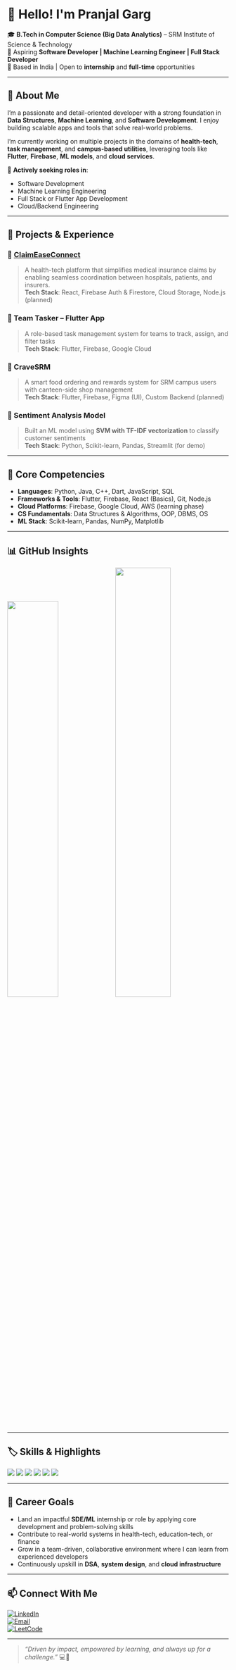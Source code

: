 # 👋 Hello! I'm Pranjal Garg  

🎓 **B.Tech in Computer Science (Big Data Analytics)** – SRM Institute of Science & Technology  
💼 Aspiring **Software Developer | Machine Learning Engineer | Full Stack Developer**  
📍 Based in India | Open to **internship** and **full-time** opportunities  

---

## 🚀 About Me

I’m a passionate and detail-oriented developer with a strong foundation in **Data Structures**, **Machine Learning**, and **Software Development**. I enjoy building scalable apps and tools that solve real-world problems.

I’m currently working on multiple projects in the domains of **health-tech**, **task management**, and **campus-based utilities**, leveraging tools like **Flutter**, **Firebase**, **ML models**, and **cloud services**.

🔎 **Actively seeking roles in**:  
- Software Development  
- Machine Learning Engineering  
- Full Stack or Flutter App Development  
- Cloud/Backend Engineering  

---

## 💼 Projects & Experience

### 🏥 [ClaimEaseConnect](https://github.com/pranjal-garg/claim-ease-connect)
> A health-tech platform that simplifies medical insurance claims by enabling seamless coordination between hospitals, patients, and insurers.  
**Tech Stack**: React, Firebase Auth & Firestore, Cloud Storage, Node.js (planned)

### 📱 Team Tasker – Flutter App  
> A role-based task management system for teams to track, assign, and filter tasks  
**Tech Stack**: Flutter, Firebase, Google Cloud  

### 🍔 CraveSRM  
> A smart food ordering and rewards system for SRM campus users with canteen-side shop management  
**Tech Stack**: Flutter, Firebase, Figma (UI), Custom Backend (planned)

### 🤖 Sentiment Analysis Model  
> Built an ML model using **SVM with TF-IDF vectorization** to classify customer sentiments  
**Tech Stack**: Python, Scikit-learn, Pandas, Streamlit (for demo)

---

## 🧠 Core Competencies

- **Languages**: Python, Java, C++, Dart, JavaScript, SQL  
- **Frameworks & Tools**: Flutter, Firebase, React (Basics), Git, Node.js  
- **Cloud Platforms**: Firebase, Google Cloud, AWS (learning phase)  
- **CS Fundamentals**: Data Structures & Algorithms, OOP, DBMS, OS  
- **ML Stack**: Scikit-learn, Pandas, NumPy, Matplotlib  

---

## 📊 GitHub Insights

<div>
  <img src="https://github-readme-stats.vercel.app/api?username=pranjal-garg&show_icons=true&theme=tokyonight" width="48%"/>
  <img src="https://github-readme-streak-stats.herokuapp.com/?user=pranjal-garg&theme=tokyonight" width="50%"/>
</div>

---

## 🏷️ Skills & Highlights

<p align="left">
  <img src="https://img.shields.io/badge/Flutter-App%20Development-02569B?style=for-the-badge&logo=flutter&logoColor=white"/>
  <img src="https://img.shields.io/badge/Machine%20Learning-Enthusiast-00BFFF?style=for-the-badge&logo=scikit-learn&logoColor=white"/>
  <img src="https://img.shields.io/badge/Cloud%20Services-Firebase%20%7C%20GCP-F39C12?style=for-the-badge&logo=googlecloud&logoColor=white"/>
  <img src="https://img.shields.io/badge/Open%20Source-Contributor-2ECC71?style=for-the-badge&logo=github&logoColor=white"/>
  <img src="https://img.shields.io/badge/Hackathon-Enthusiast-FF5733?style=for-the-badge&logo=Hackaday&logoColor=white"/>
  <img src="https://img.shields.io/badge/Lifelong-Learner-007ACC?style=for-the-badge&logo=bookstack&logoColor=white"/>
</p>

---

## 🎯 Career Goals

- Land an impactful **SDE/ML** internship or role by applying core development and problem-solving skills  
- Contribute to real-world systems in health-tech, education-tech, or finance  
- Grow in a team-driven, collaborative environment where I can learn from experienced developers  
- Continuously upskill in **DSA**, **system design**, and **cloud infrastructure**

---

## 📫 Connect With Me

[![LinkedIn](https://img.shields.io/badge/LinkedIn-0A66C2?style=for-the-badge&logo=linkedin&logoColor=white)](https://www.linkedin.com/in/pranjal-garg-9158a0229/)  
[![Email](https://img.shields.io/badge/Gmail-D14836?style=for-the-badge&logo=gmail&logoColor=white)](mailto:pranjalgarg20055@gmail.com)  
[![LeetCode](https://img.shields.io/badge/LeetCode-FFA116?style=for-the-badge&logo=leetcode&logoColor=black)](https://leetcode.com/pranjalgarg2005/)

---

> _“Driven by impact, empowered by learning, and always up for a challenge.”_ 💻🚀
